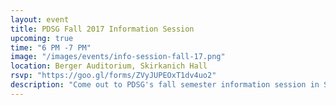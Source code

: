 ```yaml
---
layout: event
title: PDSG Fall 2017 Information Session
upcoming: true
time: "6 PM -7 PM"
image: "/images/events/info-session-fall-17.png"
location: Berger Auditorium, Skirkanich Hall
rsvp: "https://goo.gl/forms/ZVyJUPEOxT1dv4uo2"
description: "Come out to PDSG's fall semester information session in Skirkanich Hall on August 31st. We'll go over some of the exciting things planned for the semester, including the Citadel Datathon."
---
```

